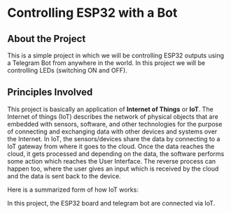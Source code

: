 # Controlling ESP32 with a Bot
## About the Project

This is a simple project in which we will be controlling ESP32 outputs using a Telegram Bot from anywhere in the world. In this project we will be controlling LEDs (switching ON and OFF).

## Principles Involved

This project is basically an application of __Internet of Things__ or **IoT**. The Internet of things (IoT) describes the network of physical objects that are embedded with sensors, software, and other technologies for the purpose of connecting and exchanging data with other devices and systems over the Internet. In IoT, the sensors/devices share the data by connecting to a IoT gateway from where it goes to the cloud. Once the data reaches the cloud, it gets processed and depending on the data, the software performs some action which reaches the User Interface. The reverse process can happen too, where the user gives an input which is received by the cloud and the data is sent back to the device.

Here is a summarized form of how IoT works:


In this project, the ESP32 board and telegram bot are connected via IoT.

